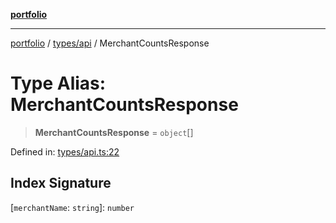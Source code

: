 [**portfolio**](../../../README.md)

***

[portfolio](../../../modules.md) / [types/api](../README.md) / MerchantCountsResponse

# Type Alias: MerchantCountsResponse

> **MerchantCountsResponse** = `object`[]

Defined in: [types/api.ts:22](https://github.com/tnorlund/Portfolio/blob/cf58a751f8229f3063d42849d860496f7933bd57/portfolio/types/api.ts#L22)

## Index Signature

\[`merchantName`: `string`\]: `number`
